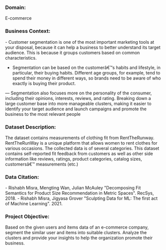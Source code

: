 <h3> Domain:</h3>
 E-commerce
<h3>Business Context:</h3>
- Customer segmentation is one of the most important marketing tools at your
disposal, because it can help a business to better understand its target audience.
This is because it groups customers based on common characteristics.

- Segmentation can be based on the customerâ€™s habits and lifestyle, in
particular, their buying habits. Different age groups, for example, tend to
spend their money in different ways, so brands need to be aware of who
exactly is buying their product.

— Segmentation also focuses more on the personality of the consumer,
including their opinions, interests, reviews, and rating. Breaking down a
large customer base into more manageable clusters, making it easier to
identify your target audience and launch campaigns and promote the
business to the most relevant people

<h3>Dataset Description:</h3>
The dataset contains measurements of clothing fit from RentTheRunway.
RentTheRunWay is a unique platform that allows women to rent clothes for
various occasions. The collected data is of several categories. This dataset
contains self-reported fit feedback from customers as well as other side
information like reviews, ratings, product categories, catalog sizes, customersâ€™
measurements (etc.)

<h3> Data Citation:</h3>
- Rishabh Misra, Mengting Wan, Julian McAuley "Decomposing Fit Semantics
for Product Size Recommendation in Metric Spaces". RecSys, 2018.
- Rishabh Misra, Jigyasa Grover "Sculpting Data for ML: The first act of
Machine Learning". 2021.

<h3> Project Objective:</h3>
Based on the given users and items data of an e-commerce company, segment
the similar user and items into suitable clusters. Analyze the clusters and provide
your insights to help the organization promote their business.
